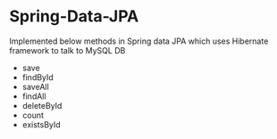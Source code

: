 # Spring-Data-JPA

Implemented below methods in Spring data JPA which uses Hibernate framework to talk to MySQL DB

* save
* findById
* saveAll
* findAll
* deleteById
* count
* existsById
